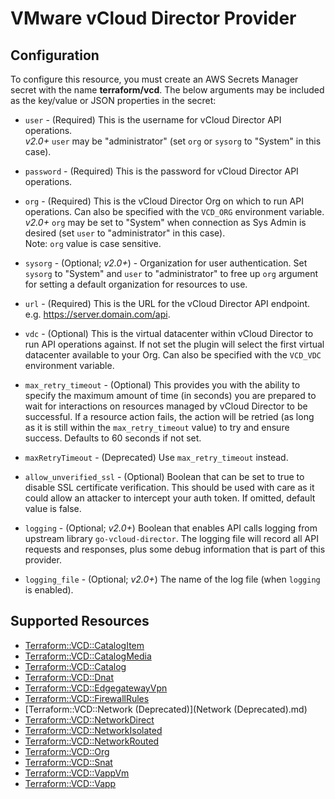 # VMware vCloud Director Provider

## Configuration

To configure this resource, you must create an AWS Secrets Manager secret with the name **terraform/vcd**. The below arguments may be included as the key/value or JSON properties in the secret:

* `user` - (Required) This is the username for vCloud Director API operations.  
  *v2.0+* `user` may be "administrator" (set `org` or `sysorg` to "System" in this case).
  
* `password` - (Required) This is the password for vCloud Director API operations.
  
* `org` - (Required) This is the vCloud Director Org on which to run API
  operations. Can also be specified with the `VCD_ORG` environment
  variable.  
  *v2.0+* `org` may be set to "System" when connection as Sys Admin is desired
  (set `user` to "administrator" in this case).  
  Note: `org` value is case sensitive.
  
* `sysorg` - (Optional; *v2.0+*) - Organization for user authentication. Set `sysorg` to "System" and
   `user` to "administrator" to free up `org` argument for setting a default organization
   for resources to use.
   
* `url` - (Required) This is the URL for the vCloud Director API endpoint. e.g.
  https://server.domain.com/api.
  
* `vdc` - (Optional) This is the virtual datacenter within vCloud Director to run
  API operations against. If not set the plugin will select the first virtual
  datacenter available to your Org. Can also be specified with the `VCD_VDC` environment
  variable.
  
* `max_retry_timeout` - (Optional) This provides you with the ability to specify the maximum
  amount of time (in seconds) you are prepared to wait for interactions on resources managed
  by vCloud Director to be successful. If a resource action fails, the action will be retried
  (as long as it is still within the `max_retry_timeout` value) to try and ensure success.
  Defaults to 60 seconds if not set.
  
* `maxRetryTimeout` - (Deprecated) Use `max_retry_timeout` instead.

* `allow_unverified_ssl` - (Optional) Boolean that can be set to true to
  disable SSL certificate verification. This should be used with care as it
  could allow an attacker to intercept your auth token. If omitted, default
  value is false.

* `logging` - (Optional; *v2.0+*) Boolean that enables API calls logging from upstream library `go-vcloud-director`. 
   The logging file will record all API requests and responses, plus some debug information that is part of this 
   provider.

* `logging_file` - (Optional; *v2.0+*) The name of the log file (when `logging` is enabled).


## Supported Resources

* [Terraform::VCD::CatalogItem](CatalogItem.md)
* [Terraform::VCD::CatalogMedia](CatalogMedia.md)
* [Terraform::VCD::Catalog](Catalog.md)
* [Terraform::VCD::Dnat](Dnat.md)
* [Terraform::VCD::EdgegatewayVpn](EdgegatewayVpn.md)
* [Terraform::VCD::FirewallRules](FirewallRules.md)
* [Terraform::VCD::Network (Deprecated)](Network (Deprecated).md)
* [Terraform::VCD::NetworkDirect](NetworkDirect.md)
* [Terraform::VCD::NetworkIsolated](NetworkIsolated.md)
* [Terraform::VCD::NetworkRouted](NetworkRouted.md)
* [Terraform::VCD::Org](Org.md)
* [Terraform::VCD::Snat](Snat.md)
* [Terraform::VCD::VappVm](VappVm.md)
* [Terraform::VCD::Vapp](Vapp.md)